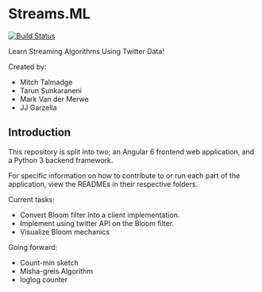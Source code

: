 # Streams.ML
[![Build Status](https://travis-ci.org/Streaming-Algorithms-Twitter/stream-ml.svg?branch=master)](https://travis-ci.org/Streaming-Algorithms-Twitter/stream-ml)

Learn Streaming Algorithms Using Twitter Data!

Created by:
- Mitch Talmadge
- Tarun Sunkaraneni
- Mark Van der Merwe
- JJ Garzella

## Introduction
This repository is split into two; an Angular 6 frontend web application, and a Python 3 backend framework.

For specific information on how to contribute to or run each part of the application, view the READMEs in their respective folders.

Current tasks: 
- Convert Bloom filter into a client implementation.
- Implement using twitter API on the Bloom filter.
- Visualize Bloom mechanics

Going forward:
- Count-min sketch
- Misha-greis Algorithm
- loglog counter
